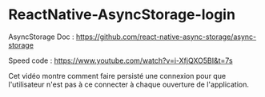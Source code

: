# ReactNative-AsyncStorage-login

AsyncStorage Doc : https://github.com/react-native-async-storage/async-storage

Speed code : https://www.youtube.com/watch?v=i-XfjQXO5BI&t=7s

Cet vidéo montre comment faire persisté une connexion pour que l'utilisateur n'est pas à ce connecter à chaque ouverture de l'application.
